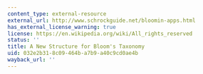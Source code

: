 ```yaml
---
content_type: external-resource
external_url: http://www.schrockguide.net/bloomin-apps.html
has_external_license_warning: true
license: https://en.wikipedia.org/wiki/All_rights_reserved
status: ''
title: A New Structure for Bloom's Taxonomy
uid: 032e2b31-8c09-464b-a7b9-a40c9cd0ae4b
wayback_url: ''
---
```

